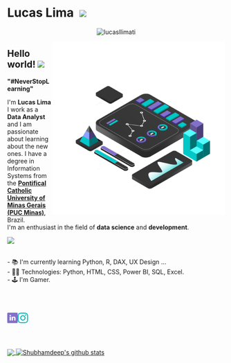 # Lucas Lima &nbsp;<img src="https://github.com/TheDudeThatCode/TheDudeThatCode/blob/master/Assets/Mario_Hello_Big.gif" width="30px">
<p align="center"> <img src="https://komarev.com/ghpvc/?username=lucasllimati" alt="lucasllimati" /> </p>

<img src="https://github.com/lucasllimati/lucasllimati/blob/master/image/dashboard.png" min-width="400px" max-width="400px" width="400px" align="right">
<p align="left">
 
## Hello world!&nbsp;<img src="https://github.com/TheDudeThatCode/TheDudeThatCode/blob/master/Assets/Earth.gif" width="24px">

<p><b>"#NeverStopLearning"</b><p>
<p>
    I'm <b>Lucas Lima</b> I work as a <b>Data Analyst</b> and I am passionate about learning about the new ones. I have a degree in Information Systems from the <a href="https://www.pucminas.br/"><b>Pontifical Catholic University of Minas Gerais (PUC Minas)</b></a>, Brazil.<br>
    I'm an enthusiast in the field of <b>data science</b> and <b>development</b>.<br>
</p>

<p>
  <!-- <img align="left" width="400px" src="https://media.giphy.com/media/JkVnfE54QdOMQBxmHg/giphy.gif"/> -->
  <img align="left"width="400px"src="https://media.giphy.com/media/dWesBcTLavkZuG35MI/giphy.gif"/>
</p>

<br><br>

<p>
  <!-- - <img width="30px" src="https://github.com/lucasllimati/lucasllimati/blob/main/image/books.svg" /> I'm currently learning Python, R, DAX, UX Design ...<br>
  - <img width="30px" src="https://github.com/lucasllimati/lucasllimati/blob/main/image/dashboard.svg" /> Technologies: Python, HTML, CSS, Power BI, SQL, Excel.<br>
  - <img width="30px" src="https://github.com/lucasllimati/lucasllimati/blob/main/image/player.svg" /> I'm Gamer.<br> -->
  - 📚 I'm currently learning Python, R, DAX, UX Design ...<br>
  - 👨‍💻 Technologies: Python, HTML, CSS, Power BI, SQL, Excel.<br>
  - 🕹️ I'm Gamer.<br>
</p>
  
<br><br>

<p align="center">
  <a href="https://www.linkedin.com/in/lucasllimati/"><img align="left" alt="Lucas Lima | Linkedin" width="24px"
                                                              src="https://github.com/lucasllimati/lucasllimati/blob/main/image/linkedin.svg" /></a>
  <a href="https://www.instagram.com/olukaslima_"><img align="left" alt="Lucas Lima | Instagram" width="24px"
                                                          src="https://github.com/lucasllimati/lucasllimati/blob/main/image/instagram.svg" /></a>
  <!-- <a href="mailto:juniortorres.mth@gmail.com"><img align="left" alt="Lucas Lima | Gmail" width="26px"
                                                   src="https://github.com/lucasllimati/lucasllimati/blob/main/image/gmail.svg" /></a> -->
</p>

<br><br><br><br>

<a href="https://github.com/lucasllimati">
  <img align="center" src="https://github-readme-stats.vercel.app/api/top-langs/?username=lucasllimati&&langs_count=3&theme=tokyonight&hide_langs_below=1" />
</a>

<a href="https://github.com/lucasllimati">
 <img align="center" src="https://github-readme-stats.vercel.app/api?username=lucasllimati&show_icons=true&theme=tokyonight&line_height=27" alt="Shubhamdeep's github stats"/>
</a>
<br><br><br>

